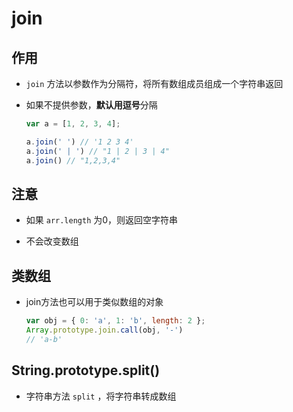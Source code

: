 # join

## 作用

- `join` 方法以参数作为分隔符，将所有数组成员组成一个字符串返回

- 如果不提供参数，**默认用逗号**分隔

    ```js
    var a = [1, 2, 3, 4];

    a.join(' ') // '1 2 3 4'
    a.join(' | ') // "1 | 2 | 3 | 4"
    a.join() // "1,2,3,4"
    ```

## 注意

- 如果 `arr.length` 为0，则返回空字符串

- 不会改变数组

## 类数组

- join方法也可以用于类似数组的对象

    ```js
    var obj = { 0: 'a', 1: 'b', length: 2 };
    Array.prototype.join.call(obj, '-')
    // 'a-b'
    ```

## String.prototype.split()

- 字符串方法 `split` ，将字符串转成数组

